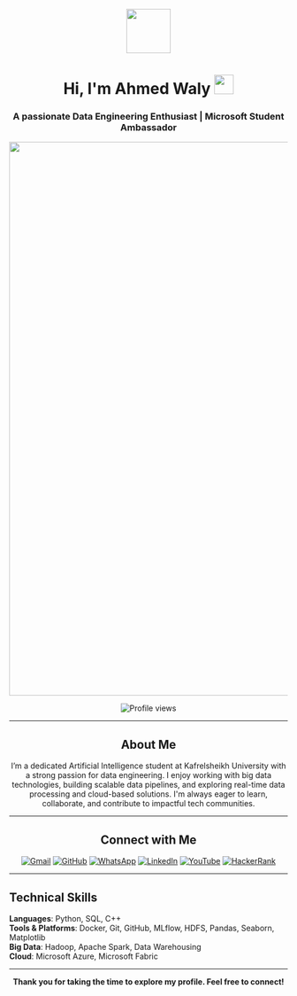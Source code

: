 <p align="center">
  <img src="https://camo.githubusercontent.com/792339729babf55dc139ac8189abba7aa4ff21366eecda37b3f0c37200dfa871/68747470733a2f2f6d656469612e67697068792e636f6d2f6d656469612f6959384352426451584f444a5343455249722f67697068792e676966" width="80"/>
</p>

<h1 align="center">Hi, I'm Ahmed Waly <img src="https://media.giphy.com/media/hvRJCLFzcasrR4ia7z/giphy.gif" width="35"></h1>

<h3 align="center">A passionate Data Engineering Enthusiast | Microsoft Student Ambassador</h3>

<p align="center">
    <img src="https://media.licdn.com/dms/image/v2/D4D16AQFI-d6KPzhMhw/profile-displaybackgroundimage-shrink_350_1400/B4DZc.S4GEGUAc-/0/1749096829512?e=1756339200&v=beta&t=0cuwc4zB7LDeRc3x8e2KxGTq5pTX4rNesl2ieOdHaQU" width="1000px">
</p>

<p align="center">
  <img src="https://komarev.com/ghpvc/?username=A7md-Waly&style=flat-square&color=blue" alt="Profile views" />
</p>

---

<h2 align="center">About Me</h2>

<p align="center">
I’m a dedicated Artificial Intelligence student at Kafrelsheikh University with a strong passion for data engineering. I enjoy working with big data technologies, building scalable data pipelines, and exploring real-time data processing and cloud-based solutions. I'm always eager to learn, collaborate, and contribute to impactful tech communities.
</p>

---

<h2 align="center">Connect with Me</h2>

<p align="center">
    <a href="mailto:ahmedwaly070@gmail.com"><img src="https://img.shields.io/badge/gmail-%23EA4335.svg?style=plastic&logo=gmail&logoColor=white" alt="Gmail"/></a>
    <a href="https://github.com/A7md-Waly"><img src="https://img.shields.io/badge/github-%23181717.svg?style=plastic&logo=github&logoColor=white" alt="GitHub"/></a>
    <a href="https://wa.me/201063647503"><img src="https://img.shields.io/badge/whatsapp-%2325D366.svg?style=plastic&logo=whatsapp&logoColor=white" alt="WhatsApp"/></a>
    <a href="https://www.linkedin.com/in/ahmd-waly/"><img src="https://img.shields.io/badge/linkedin-%230A66C2.svg?style=plastic&logo=linkedin&logoColor=white" alt="LinkedIn"/></a>
    <a href="https://www.youtube.com/@Ahmd-Waly"><img src="https://img.shields.io/badge/youtube-%23FF0000.svg?style=plastic&logo=youtube&logoColor=white" alt="YouTube"/></a>
    <a href="https://www.hackerrank.com/profile/Ahmd_Waly"><img src="https://img.shields.io/badge/HackerRank-%2307C559.svg?style=plastic&logo=HackerRank&logoColor=white" alt="HackerRank"/></a>

</p>

---

## Technical Skills

**Languages**: Python, SQL, C++  
**Tools & Platforms**: Docker, Git, GitHub, MLflow, HDFS, Pandas, Seaborn, Matplotlib  
**Big Data**: Hadoop, Apache Spark, Data Warehousing  
**Cloud**: Microsoft Azure, Microsoft Fabric  

---

<p align="center"><b>Thank you for taking the time to explore my profile. Feel free to connect!</b></p>


